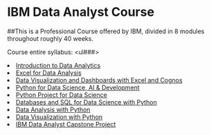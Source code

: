 # IBM Data Analyst Course
##This is a Professional Course offered by IBM, divided in 8 modules throughout roughly 40 weeks.


Course entire syllabus:
<ul###>
    <li>
        <a href="https://drive.google.com/file/d/1Ls5PJoRC-cGUIhFipGBWP_IhDGQRfnjH/view?usp=sharing" target="_blank">Introduction to Data Analytics</a>
    </li>
    <li>
        <a href="https://drive.google.com/file/d/1Eo2jEEoHURIuh5h9kPNBDe53xW2ccE0N/view?usp=sharing" target="_blank">Excel for Data Analysis</a>
    </li>
    <li>
        <a href="https://drive.google.com/file/d/13IZKUEV6bOLQyO3DncQr-tmjN5WSgIFr/view?usp=sharing" target="_blank">Data Visualization and Dashboards with Excel and Cognos</a>
    </li>
    <li>
        <a href="https://drive.google.com/file/d/1NzJ30Itss6WB9kagtHC0wzINUb6tQFBg/view?usp=sharing" target="_blank">Python for Data Science, AI & Development</a>
    </li>
    <li>
        <a href="https://drive.google.com/file/d/1FB-vKLnLcFczZy9e6JUt033y5wBB6ukU/view?usp=sharing" target="_blank">Python Project for Data Science</a>
    </li>
    <li>
        <a href="https://drive.google.com/file/d/1GZB9ZPDeJTCjcPPR1IpilB9yGuqKEXBd/view?usp=sharing" target="_blank">Databases and SQL for Data Science with Python</a>
    </li>
    <li>
        <a href="https://drive.google.com/file/d/1NS8AzCZn9DAmemLi2KDgKeweKFFNh-f6/view?usp=sharing" target="_blank">Data Analysis with Python</a>
    </li>
    <li>
        <a href="#" target="_blank">Data Visualization with Python</a>
    </li>
    <li>
        <a href="#" target="_blank">IBM Data Analyst Capstone Project  </a>
    </li>    
</ul>